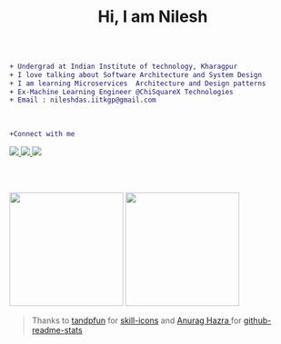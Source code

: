 <h1 align="center">Hi, I am Nilesh </h1>

</br>

```diff

+ Undergrad at Indian Institute of technology, Kharagpur
+ I love talking about Software Architecture and System Design   
+ I am learning Microservices  Architecture and Design patterns   
+ Ex-Machine Learning Engineer @ChiSquareX Technologies  
+ Email : nileshdas.iitkgp@gmail.com  

```
</br>

```diff
+Connect with me
```


<a href="https://www.linkedin.com/in/nilesh-kumar-05/" >
<img src="https://skillicons.dev/icons?i=linkedin&theme=light" />
</a>
<a href="https://stackoverflow.com/users/19338249/imnotrobot">
  <img src="https://skillicons.dev/icons?i=stackoverflow&theme=light" />
</a>
<a href="https://twitter.com/kumarni43298541">
  <img src="https://skillicons.dev/icons?i=twitter&theme=light" />
</a>


</br>
<!-- 
```diff
+My Skills
```
[![My Skills](https://skills.thijs.gg/icons?i=python,c,cpp,java,go,javascript,pytorch,tensorflow,flask,django,aws,firebase,react,nodejs,redis,mongodb,git,linux&theme=light)](https://skills.thijs.gg)
 -->
<!--
[![My Skills](https://skillicons.dev/icons?i=pytorch,tensorflow,flask,django,aws,firebase&theme=light)](https://skillicons.dev)
[![My Skills](https://skillicons.dev/icons?i=react,nodejs,redis,mongodb,git,linux&theme=light)](https://skillicons.dev)
-->




</br></br>
<p float="left">
  <img height="200em" src="https://github-readme-stats.vercel.app/api?username=nilesh05apr&count_private=true&show_icons=true&theme=vue" />
  <img height="200em" src="https://github-readme-stats.vercel.app/api/top-langs/?username=nilesh05apr&hide=jupyter%20notebook,html&theme=vue" />
</p>

<!--
<p>
  <img src="https://github-profile-summary-cards.vercel.app/api/cards/profile-details?username=nilesh05apr&theme=vue" />
</p>
-->


> Thanks to <a href="https://github.com/tanpfun">tandpfun</a> for <a href="https://github.com/tandpfun/skill-icons">skill-icons</a> and <a href="https://github.com/anuraghazra"> Anurag Hazra </a> for <a href="https://github.com/anuraghazra/github-readme-stats">github-readme-stats</a>
